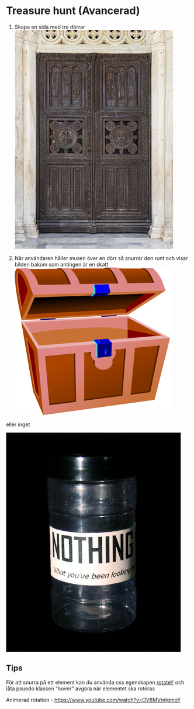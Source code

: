 # Treasure hunt (Avancerad)

1. Skapa en sida med tre dörrar
![door](assets/door.jpg)

1. När användaren håller musen över en dörr så snurrar den runt och visar bilden bakom som antingen är en skatt
![treasure](assets/treasure.png)

eller inget

![nothing](assets/nothing.JPG)

## Tips
För att snurra på ett element kan du använda css egenskapen [rotateY](https://developer.mozilla.org/en-US/docs/Web/CSS/transform-function/rotateY) och låta psuedo klassen "hover" avgöra när elementet ska roteras

Animerad rotation - https://www.youtube.com/watch?v=OV8MVmtgmoY
